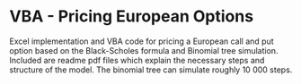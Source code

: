 # VBA - Pricing European Options
Excel implementation and VBA code for pricing a European call and put option based on the Black-Scholes formula and Binomial tree simulation. Included are readme pdf files which explain the necessary steps and structure of the model. The binomial tree can simulate roughly 10 000 steps. 
